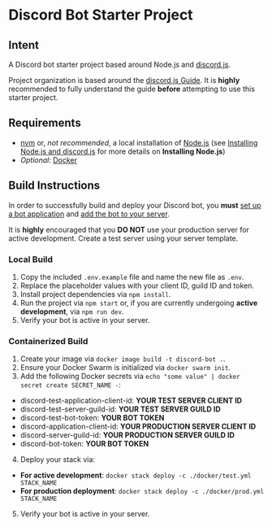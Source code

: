 # Discord Bot Starter Project

## Intent
A Discord bot starter project based around Node.js and [discord.js](https://discord.js.org/#/).

Project organization is based around the [discord.js Guide](https://discordjs.guide/).  It is **highly** recommended to fully understand the guide **before** attempting to use this starter project.

## Requirements
- [nvm](https://github.com/nvm-sh/nvm) or, *not recommended*, a local installation of [Node.js](https://nodejs.org/en/download/) (see [Installing Node.js and discord.js](https://discordjs.guide/preparations/#installing-node-js) for more details on **Installing Node.js**)
- *Optional*: [Docker](https://docs.docker.com/get-docker/)

## Build Instructions
In order to successfully build and deploy your Discord bot, you **must** [set up a bot application](https://discordjs.guide/preparations/setting-up-a-bot-application.html) and [add the bot to your server](https://discordjs.guide/preparations/adding-your-bot-to-servers.html).

It is **highly** encouraged that you **DO NOT** use your production server for active development. Create a test server using your server template.

### Local Build
1. Copy the included `.env.example` file and name the new file as `.env`.
2. Replace the placeholder values with your client ID, guild ID and token.
3. Install project dependencies via `npm install`.
4. Run the project via `npm start` or, if you are currently undergoing **active development**, via `npm run dev`.
5. Verify your bot is active in your server.

### Containerized Build
1. Create your image via `docker image build -t discord-bot .`.
2. Ensure your Docker Swarm is initialized via `docker swarm init`.
3. Add the following Docker secrets via `echo "some value" | docker secret create SECRET_NAME -`:

* discord-test-application-client-id: **YOUR TEST SERVER CLIENT ID**
* discord-test-server-guild-id: **YOUR TEST SERVER GUILD ID**
* discord-test-bot-token: **YOUR BOT TOKEN**
* discord-application-client-id: **YOUR PRODUCTION SERVER CLIENT ID**
* discord-server-guild-id: **YOUR PRODUCTION SERVER GUILD ID**
* discord-bot-token: **YOUR BOT TOKEN**

4. Deploy your stack via:

* **For active development**: `docker stack deploy -c ./docker/test.yml STACK_NAME`
* **For production deployment**: `docker stack deploy -c ./docker/prod.yml STACK_NAME`

5. Verify your bot is active in your server.
